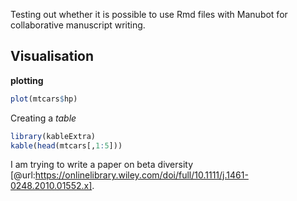 Testing out whether it is possible to use Rmd files with Manubot for collaborative manuscript writing.

## Visualisation

**plotting**
```R
plot(mtcars$hp)
```


Creating a _table_
```R
library(kableExtra)
kable(head(mtcars[,1:5]))
```


I am trying to write a paper on beta diversity  [@url:https://onlinelibrary.wiley.com/doi/full/10.1111/j.1461-0248.2010.01552.x].

